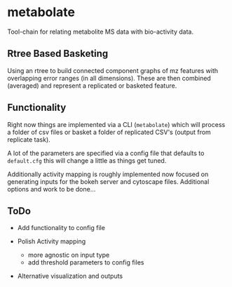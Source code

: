 # metabolate

Tool-chain for relating metabolite MS data with bio-activity data.

## Rtree Based Basketing

Using an rtree to build connected component graphs of mz features with overlapping error ranges (in all dimensions). These are then combined (averaged) and represent a replicated or basketed feature.

## Functionality

Right now things are implemented via a CLI (`metabolate`) which will process a folder of csv files or basket a folder of replicated CSV's (output from replicate task). 

A lot of the parameters are specified via a config file that defaults to `default.cfg` this will change a little as things get tuned. 

Additionally activity mapping is roughly implemented now focused on generating inputs for the bokeh server and cytoscape files. Additional options and work to be done...

## ToDo

* Add functionality to config file
* Polish Activity mapping
  
  * more agnostic on input type
  * add threshold parameters to config files

* Alternative visualization and outputs
